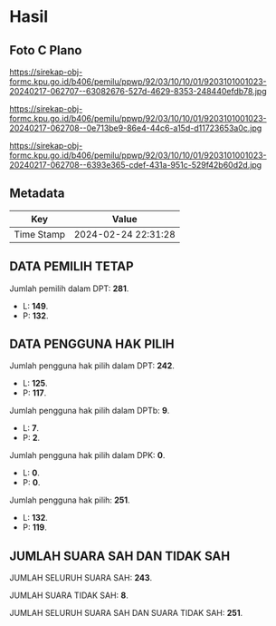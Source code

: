 # Hasil

## Foto C Plano

https://sirekap-obj-formc.kpu.go.id/b406/pemilu/ppwp/92/03/10/10/01/9203101001023-20240217-062707--63082676-527d-4629-8353-248440efdb78.jpg

https://sirekap-obj-formc.kpu.go.id/b406/pemilu/ppwp/92/03/10/10/01/9203101001023-20240217-062708--0e713be9-86e4-44c6-a15d-d11723653a0c.jpg

https://sirekap-obj-formc.kpu.go.id/b406/pemilu/ppwp/92/03/10/10/01/9203101001023-20240217-062708--6393e365-cdef-431a-951c-529f42b60d2d.jpg


## Metadata

| Key        | Value               |
| ---------- | ------------------- |
| Time Stamp | 2024-02-24 22:31:28 |


## DATA PEMILIH TETAP

Jumlah pemilih dalam DPT: **281**.
 * L: **149**.
 * P: **132**.

## DATA PENGGUNA HAK PILIH

Jumlah pengguna hak pilih dalam DPT: **242**.
 * L: **125**.
 * P: **117**.

Jumlah pengguna hak pilih dalam DPTb: **9**.
 * L: **7**.
 * P: **2**.

Jumlah pengguna hak pilih dalam DPK: **0**.
 * L: **0**.
 * P: **0**.

Jumlah pengguna hak pilih: **251**.
 * L: **132**.
 * P: **119**.

## JUMLAH SUARA SAH DAN TIDAK SAH

JUMLAH SELURUH SUARA SAH: **243**.

JUMLAH SUARA TIDAK SAH: **8**.

JUMLAH SELURUH SUARA SAH DAN SUARA TIDAK SAH: **251**.



